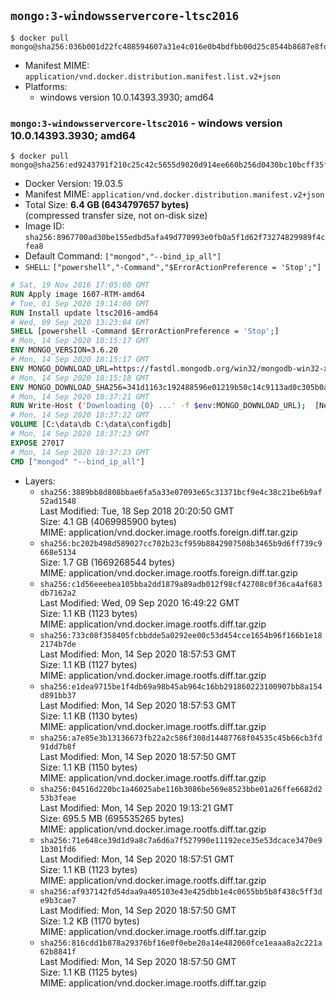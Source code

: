 ## `mongo:3-windowsservercore-ltsc2016`

```console
$ docker pull mongo@sha256:036b001d22fc488594607a31e4c016e0b4bdfbb00d25c8544b8687e8fdf261ee
```

-	Manifest MIME: `application/vnd.docker.distribution.manifest.list.v2+json`
-	Platforms:
	-	windows version 10.0.14393.3930; amd64

### `mongo:3-windowsservercore-ltsc2016` - windows version 10.0.14393.3930; amd64

```console
$ docker pull mongo@sha256:ed9243791f210c25c42c5655d9020d914ee660b256d0430bc10bcff35f50a5a9
```

-	Docker Version: 19.03.5
-	Manifest MIME: `application/vnd.docker.distribution.manifest.v2+json`
-	Total Size: **6.4 GB (6434797657 bytes)**  
	(compressed transfer size, not on-disk size)
-	Image ID: `sha256:8967700ad30be155edbd5afa49d770993e0fb0a5f1d62f73274829989f4cfea8`
-	Default Command: `["mongod","--bind_ip_all"]`
-	`SHELL`: `["powershell","-Command","$ErrorActionPreference = 'Stop';"]`

```dockerfile
# Sat, 19 Nov 2016 17:05:00 GMT
RUN Apply image 1607-RTM-amd64
# Tue, 01 Sep 2020 19:14:00 GMT
RUN Install update ltsc2016-amd64
# Wed, 09 Sep 2020 13:23:04 GMT
SHELL [powershell -Command $ErrorActionPreference = 'Stop';]
# Mon, 14 Sep 2020 18:15:17 GMT
ENV MONGO_VERSION=3.6.20
# Mon, 14 Sep 2020 18:15:17 GMT
ENV MONGO_DOWNLOAD_URL=https://fastdl.mongodb.org/win32/mongodb-win32-x86_64-2008plus-ssl-3.6.20-signed.msi
# Mon, 14 Sep 2020 18:15:18 GMT
ENV MONGO_DOWNLOAD_SHA256=341d1163c192488596e01219b50c14c9113ad0c305b0aef73f271d9746e44aa1
# Mon, 14 Sep 2020 18:37:21 GMT
RUN Write-Host ('Downloading {0} ...' -f $env:MONGO_DOWNLOAD_URL); 	[Net.ServicePointManager]::SecurityProtocol = [Net.SecurityProtocolType]::Tls12; 	(New-Object System.Net.WebClient).DownloadFile($env:MONGO_DOWNLOAD_URL, 'mongo.msi'); 		if ($env:MONGO_DOWNLOAD_SHA256) { 		Write-Host ('Verifying sha256 ({0}) ...' -f $env:MONGO_DOWNLOAD_SHA256); 		if ((Get-FileHash mongo.msi -Algorithm sha256).Hash -ne $env:MONGO_DOWNLOAD_SHA256) { 			Write-Host 'FAILED!'; 			exit 1; 		}; 	}; 		Write-Host 'Installing ...'; 	Start-Process msiexec -Wait 		-ArgumentList @( 			'/i', 			'mongo.msi', 			'/quiet', 			'/qn', 			'INSTALLLOCATION=C:\mongodb', 			'ADDLOCAL=all' 		); 	$env:PATH = 'C:\mongodb\bin;' + $env:PATH; 	[Environment]::SetEnvironmentVariable('PATH', $env:PATH, [EnvironmentVariableTarget]::Machine); 		Write-Host 'Verifying install ...'; 	Write-Host '  mongo --version'; mongo --version; 	Write-Host '  mongod --version'; mongod --version; 		Write-Host 'Removing ...'; 	Remove-Item C:\windows\installer\*.msi -Force; 	Remove-Item mongo.msi -Force; 		Write-Host 'Complete.';
# Mon, 14 Sep 2020 18:37:22 GMT
VOLUME [C:\data\db C:\data\configdb]
# Mon, 14 Sep 2020 18:37:23 GMT
EXPOSE 27017
# Mon, 14 Sep 2020 18:37:23 GMT
CMD ["mongod" "--bind_ip_all"]
```

-	Layers:
	-	`sha256:3889bb8d808bbae6fa5a33e07093e65c31371bcf9e4c38c21be6b9af52ad1548`  
		Last Modified: Tue, 18 Sep 2018 20:20:50 GMT  
		Size: 4.1 GB (4069985900 bytes)  
		MIME: application/vnd.docker.image.rootfs.foreign.diff.tar.gzip
	-	`sha256:bc202b498d589027cc702b23cf959b8842907508b3465b9d6ff739c9668e5134`  
		Size: 1.7 GB (1669268544 bytes)  
		MIME: application/vnd.docker.image.rootfs.foreign.diff.tar.gzip
	-	`sha256:c1d56eeebea105bba2dd1879a89adb012f98cf42708c0f36ca4af683db7162a2`  
		Last Modified: Wed, 09 Sep 2020 16:49:22 GMT  
		Size: 1.1 KB (1123 bytes)  
		MIME: application/vnd.docker.image.rootfs.diff.tar.gzip
	-	`sha256:733c08f358405fcbbdde5a0292ee00c53d454cce1654b96f166b1e182174b7de`  
		Last Modified: Mon, 14 Sep 2020 18:57:53 GMT  
		Size: 1.1 KB (1127 bytes)  
		MIME: application/vnd.docker.image.rootfs.diff.tar.gzip
	-	`sha256:e1dea9715be1f4db69a98b45ab964c16bb291860223100907bb8a154d891bb37`  
		Last Modified: Mon, 14 Sep 2020 18:57:53 GMT  
		Size: 1.1 KB (1130 bytes)  
		MIME: application/vnd.docker.image.rootfs.diff.tar.gzip
	-	`sha256:a7e85e3b13136673fb22a2c586f308d14487768f04535c45b66cb3fd91dd7b8f`  
		Last Modified: Mon, 14 Sep 2020 18:57:50 GMT  
		Size: 1.1 KB (1150 bytes)  
		MIME: application/vnd.docker.image.rootfs.diff.tar.gzip
	-	`sha256:04516d220bc1a46025abe116b3086be569e8523bbe01a26ffe6682d253b3feae`  
		Last Modified: Mon, 14 Sep 2020 19:13:21 GMT  
		Size: 695.5 MB (695535265 bytes)  
		MIME: application/vnd.docker.image.rootfs.diff.tar.gzip
	-	`sha256:71e648ce39d1d9a8c7a6d6a7f527990e11192ece35e53dcace3470e91b301fd6`  
		Last Modified: Mon, 14 Sep 2020 18:57:51 GMT  
		Size: 1.1 KB (1123 bytes)  
		MIME: application/vnd.docker.image.rootfs.diff.tar.gzip
	-	`sha256:af937142fd54daa9a405103e43e425dbb1e4c0655bb5b8f438c5ff3de9b3cae7`  
		Last Modified: Mon, 14 Sep 2020 18:57:50 GMT  
		Size: 1.2 KB (1170 bytes)  
		MIME: application/vnd.docker.image.rootfs.diff.tar.gzip
	-	`sha256:816cdd1b878a29376bf16e0f0ebe20a14e482060fce1eaaa8a2c221a62b8841f`  
		Last Modified: Mon, 14 Sep 2020 18:57:50 GMT  
		Size: 1.1 KB (1125 bytes)  
		MIME: application/vnd.docker.image.rootfs.diff.tar.gzip
